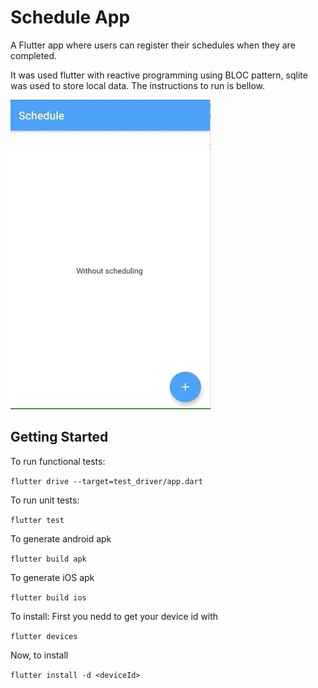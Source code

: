 # Schedule App

A Flutter app where users can register their schedules when they are completed.

It was used flutter with reactive programming using BLOC pattern, sqlite was used to store local data. The instructions to run is bellow.

![](record_app.gif)

## Getting Started

To run functional tests:

`flutter drive --target=test_driver/app.dart`

To run unit tests:

`flutter test`

To generate android apk

`flutter build apk`

To generate iOS apk

`flutter build ios`

To install: First you nedd to get your device id with

`flutter devices`

Now, to install

`flutter install -d <deviceId>`

